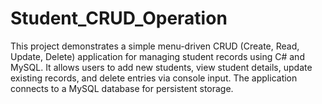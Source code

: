 # Student_CRUD_Operation
This project demonstrates a simple menu-driven CRUD (Create, Read, Update, Delete) application for managing student records using C# and MySQL. It allows users to add new students, view student details, update existing records, and delete entries via console input. The application connects to a MySQL database for persistent storage.
